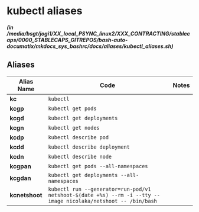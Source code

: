 
kubectl aliases
===============


***(in /media/bsgt/jogi1/XX_local_PSYNC_linux2/XXX_CONTRACTING/stablecaps/0000_STABLECAPS_GITREPOS/bash-auto-documatix/mkdocs_sys_bashrc/docs/aliases/kubectl_aliases.sh)***
## Aliases


| **Alias Name** | **Code** | **Notes** |
| ------------- | ------------- | ------------- |
| **kc** | `kubectl` | 
| **kcgp** | `kubectl get pods` | 
| **kcgd** | `kubectl get deployments` | 
| **kcgn** | `kubectl get nodes` | 
| **kcdp** | `kubectl describe pod` | 
| **kcdd** | `kubectl describe deployment` | 
| **kcdn** | `kubectl describe node` | 
| **kcgpan** | `kubectl get pods --all-namespaces` | 
| **kcgdan** | `kubectl get deployments --all-namespaces` | 
| **kcnetshoot** | `kubectl run --generator=run-pod/v1 netshoot-$(date +%s) --rm -i --tty --image nicolaka/netshoot -- /bin/bash` | 
